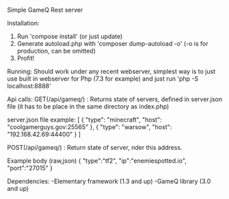 
Simple GameQ Rest server

Installation:
1. Run 'compose install' (or just update)
2. Generate autoload.php with 'composer dump-autoload -o' (-o is for production, can be omitted)
3. Profit!

Running:
Should work under any recent webserver, simplest way is to just use built in webserver for Php (7.3 for example) and just run 'php -S localhost:8888'

Api calls:
GET(/api/gameq/) : Returns state of servers, defined in server.json file (it has to be place in the same directory as index.php)

server.json file example:
[
  {
    "type": "minecraft",
    "host": "coolgamerguys.gov:25565"
  },
  {
    "type": "warsow",
    "host": "192.168.42.69:44400"
  }
]

POST(/api/gameq/) : Return state of server, nder this address.

Example body (raw,json)
{
	"type":"tf2",
	"ip":"enemiespotted.io",
	"port":"27015"
}

Dependencies:
-Elementary framework (1.3 and up)
-GameQ library (3.0 and up)
